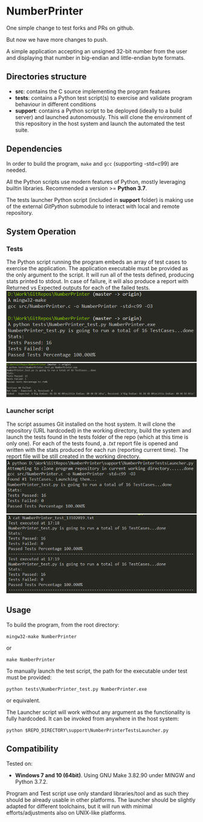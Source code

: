 # NumberPrinter

One simple change to test forks and PRs on github.

But now we have more changes to push.

A simple application accepting an unsigned 32-bit number from the user and displaying that number in big-endian and little-endian byte formats.

## Directories structure
* **src**: contains the C source implementing the program features
* **tests**: contains a Python test script(s) to exercise and validate program behaviour in different conditions
* **support**: contains a Python script to be deployed (ideally to a build server) and launched autonomously. This will clone the environment of this repository in the host system and launch the automated the test suite.

## Dependencies
In order to build the program, `make` and `gcc` (supporting -std=c99) are needed.

All the Python scripts use modern features of Python, mostly leveraging builtin libraries. Recommended a version >= **Python 3.7**.

The tests launcher Python script (included in **support** folder) is making use of the external *GitPython* submodule to interact with local and remote repository.

## System Operation
### Tests
The Python script running the program embeds an array of test cases to exercise the application.
The application executable must be provided as the only argument to the script.
It will run all of the tests defined, producing stats printed to stdout.
In case of failure, it will also produce a report with Returned vs Expected outputs for each of the failed tests.
![alt text](https://github.com/mithrandir89/NumberPrinter/raw/master/doc/images/execute_ok.PNG "Execution with no failures")
![alt text](https://github.com/mithrandir89/NumberPrinter/raw/master/doc/images/execute_nok.PNG "Execution with failure")

### Launcher script
The script assumes Git installed on the host system.
It will clone the repository (URL hardcoded) in the working directory, build the system and launch the tests found in the tests folder of the repo (which at this time is only one).
For each of the tests found, a *.txt* report file is opened and written with the stats produced for each run (reporting current time). The report file will be still created in the working directory.
![alt text](https://github.com/mithrandir89/NumberPrinter/raw/master/doc/images/launcher_output.PNG "Launcher script output")
![alt text](https://github.com/mithrandir89/NumberPrinter/raw/master/doc/images/launcher_log.PNG "Launcher script log")

## Usage
To build the program, from the root directory:
```
mingw32-make NumberPrinter
```
or
```
make NumberPrinter
```
To manually launch the test script, the path for the executable under test must be provided:
```
python tests\NumberPrinter_test.py NumberPrinter.exe
```
or equivalent.

The Launcher script will work without any argument as the functionality is fully hardcoded.
It can be invoked from anywhere in the host system:
```
python $REPO_DIRECTORY\support\NumberPrinterTestsLauncher.py
```

## Compatibility
Tested on:
* **Windows 7 and 10 (64bit)**. Using GNU Make 3.82.90 under MINGW and Python 3.7.2.

Program and Test script use only standard libraries/tool and as such they should be already usable in other platforms.
The launcher should be slightly adapted for different toolchains, but it will run with minimal efforts/adjustments also on UNIX-like platforms.

